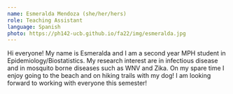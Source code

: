 ```yaml
---
name: Esmeralda Mendoza (she/her/hers)
role: Teaching Assistant
language: Spanish
photo: https://ph142-ucb.github.io/fa22/img/esmeralda.jpg
---
```


Hi everyone! My name is Esmeralda and I am a second year MPH student in Epidemiology/Biostatistics. My research interest are in infectious disease and in mosquito borne diseases such as WNV and Zika. On my spare time I enjoy going to the beach and on hiking trails with my dog! I am looking forward to working with everyone this semester!
